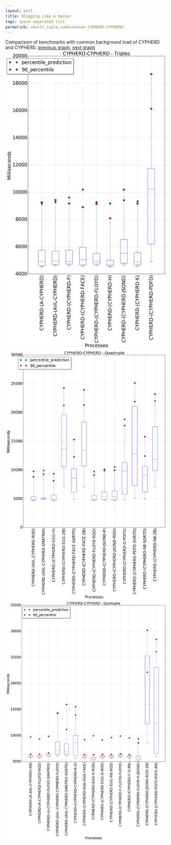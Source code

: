 ```yaml
---
layout: post
title: Blogging Like a Hacker
tags: space separated list
permalink: /multi_tuple_combination_CYPHERD-CYPHERD/
---
```


Comparision of benchmarks with common background load of CYPHERD and CYPHERD.
[previous graph](../multi_tuple_combination_CYPHERD-A/), [next graph](../multi_tuple_combination_CYPHERD-EGG/)
<img src="./images/triple/CYPHERD/CYPHERD-CYPHERD_box.png" alt="graph figure"><img src="./images/quadruple/CYPHERD/CYPHERD-CYPHERD_box.png" alt="graph figure"><img src="./images/quintuple/CYPHERD/CYPHERD-CYPHERD_box.png" alt="graph figure">